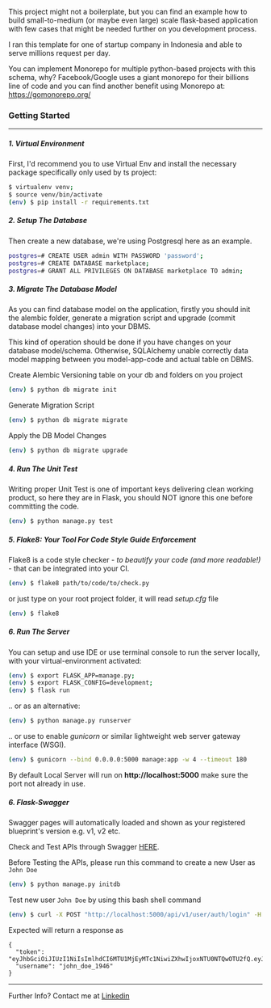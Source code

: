 This project might not a boilerplate, but you can find an example how to build small-to-medium (or maybe even large) scale flask-based application with few cases that might be needed further on you development process.

I ran this template for one of startup company in Indonesia and able to serve millions request per day.

You can implement Monorepo for multiple python-based projects with this schema, why? Facebook/Google uses a giant monorepo for their billions line of code and you can find another benefit using Monorepo at: https://gomonorepo.org/


### Getting Started

------------------------------------------------------------------------

##### 1. Virtual Environment 
First, I'd recommend you to use Virtual Env and install the necessary package specifically only used by ts project:
```sh
$ virtualenv venv; 
$ source venv/bin/activate 
(env) $ pip install -r requirements.txt
```

##### 2. Setup The Database
Then create a new database, we're using Postgresql here as an example.
```sh
postgres=# CREATE USER admin WITH PASSWORD 'password';
postgres=# CREATE DATABASE marketplace;
postgres=# GRANT ALL PRIVILEGES ON DATABASE marketplace TO admin;
```

##### 3. Migrate The Database Model
As you can find database model on the application, firstly you should init the alembic folder, generate a migration script and upgrade (commit database model changes) into your DBMS.

This kind of operation should be done if you have changes on your database model/schema. Otherwise, SQLAlchemy unable correctly data model mapping between you model-app-code and actual table on DBMS.

Create Alembic Versioning table on your db and folders on you project
```sh
(env) $ python db migrate init
```
Generate Migration Script
```sh
(env) $ python db migrate migrate
```
Apply the DB Model Changes
```sh
(env) $ python db migrate upgrade
```

##### 4. Run The Unit Test
Writing proper Unit Test is one of important keys delivering clean working product, 
so here they are in Flask, you should NOT ignore this one before committing the code.
```sh
(env) $ python manage.py test
```

##### 5. Flake8: Your Tool For Code Style Guide Enforcement
Flake8 is a code style checker - _to beautify your code (and more readable!)_ - that can be integrated into your CI.
```sh
(env) $ flake8 path/to/code/to/check.py
```
or just type on your root project folder, it will read *setup.cfg* file
```sh
(env) $ flake8
```

##### 6. Run The Server
You can setup and use IDE or use terminal console to run the server locally, with your virtual-environment activated:
```sh
(env) $ export FLASK_APP=manage.py;
(env) $ export FLASK_CONFIG=development;
(env) $ flask run
```
.. or as an alternative:
```sh
(env) $ python manage.py runserver
```
.. or use to enable *gunicorn* or similar lightweight web server gateway interface (WSGI).
```sh
(env) $ gunicorn --bind 0.0.0.0:5000 manage:app -w 4 --timeout 180
```

By default Local Server will run on **http://localhost:5000** make sure the port not already in use.

##### 6. Flask-Swagger 

Swagger pages will automatically loaded and shown as your registered blueprint's version e.g. v1, v2 etc.
 
Check and Test APIs through Swagger [HERE](http://localhost:5000/api/v1/swagger).


Before Testing the APIs, please run this command to create a new User as `John Doe`
```sh
(env) $ python manage.py initdb
```

Test new user `John Doe` by using this bash shell command
```sh
(env) $ curl -X POST "http://localhost:5000/api/v1/user/auth/login" -H "accept: application/json" -H "Content-Type: application/json" -d "{ \"username\": \"john_doe_1946\", \"password\": \"this15secret\"}"
```

Expected will return a response as
```
{
  "token": "eyJhbGciOiJIUzI1NiIsImlhdCI6MTU1MjEyMTc1NiwiZXhwIjoxNTU0NTQwOTU2fQ.eyJzZXNzaW9uX2lkIjoiNmM1MzY2MDkiLCJ1c2VybmFtZSI6ImpvaG5fZG9lXzE5NDYifQ.TvQn76Ek7sPCLHS4hxMuk3XuQzvOt_pWL5w3_I84mvc",
  "username": "john_doe_1946"
}
```

---


Further Info? Contact me at [Linkedin](https://www.linkedin.com/in/dandi-diputra/)
